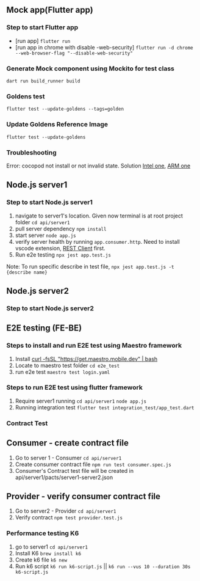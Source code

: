 ## Mock app(Flutter app)

### Step to start Flutter app
- [run app] `flutter run`
- [run app in chrome with disable -web-security] `flutter run -d chrome --web-browser-flag "--disable-web-security"`

### Generate Mock component using Mockito for test class 
`dart run build_runner build`

### Goldens test
`flutter test --update-goldens --tags=golden` 

### Update Goldens Reference Image 
`flutter test --update-goldens`

### Troubleshooting
Error: cocopod not install or not invalid state. Solution [Intel one](https://stackoverflow.com/questions/62593939/cocoapods-not-installed-or-not-in-valid-state), [ARM one](https://stackoverflow.com/questions/64901180/how-to-run-cocoapods-on-apple-silicon-m1)


## Node.js server1
### Step to start Node.js server1
1. navigate to server1's location. Given now terminal is at root project folder
`cd api/server1`
2. pull server dependency
`npm install`
3. start server
`node app.js`
4. verify server health by running `app.consumer.http`. Need to install vscode extension, [REST Client](https://marketplace.visualstudio.com/items?itemName=humao.rest-client) first.
5. Run e2e testing
`npx jest app.test.js`

Note: To run specific describe in test file, `npx jest app.test.js -t {describe name}`

## Node.js server2
### Step to start Node.js server2


## E2E testing (FE-BE)
### Steps to install and run E2E test using Maestro framework
1. Install [curl -fsSL "https://get.maestro.mobile.dev" | bash ](https://maestro.mobile.dev/getting-started/installing-maestro)
2. Locate to maestro test folder
`cd e2e_test`
3. run e2e test
`maestro test login.yaml`

### Steps to run E2E test using flutter framework
1. Require server1 running
`cd api/server1`
`node app.js`
2. Running integration test 
`flutter test integration_test/app_test.dart`


### Contract Test 
## Consumer - create contract file 
1. Go to server 1 - Consumer
`cd api/server1` 
2. Create consumer contract file
`npm run test consumer.spec.js`
3. Consumer's Contract test file will be created in api/server1/pacts/server1-server2.json
## Provider - verify consumer contract file
1. Go to server2 - Provider 
`cd api/server1` 
2. Verify contract 
`npm test provider.test.js`


### Performance testing K6 
1. go to server1
`cd api/server1`
2. Install K6 
`brew install k6`
3. Create k6 file 
`k6 new`
4. Run k6 script
`k6 run k6-script.js` || `k6 run --vus 10 --duration 30s k6-script.js` 


